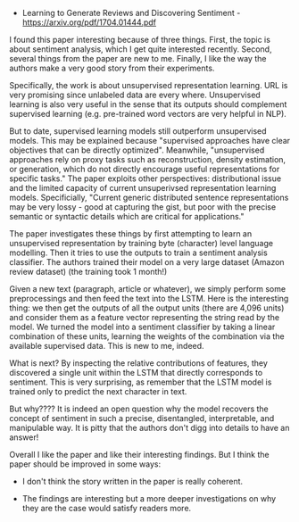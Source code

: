 - Learning to Generate Reviews and Discovering Sentiment - https://arxiv.org/pdf/1704.01444.pdf

I found this paper interesting because of three things. First, the topic is about sentiment analysis, which I get quite interested recently.
Second, several things from the paper are new to me. Finally, I like the way the authors make a very good story from their experiments.

Specifically, the work is about unsupervised representation learning. URL is very promising since unlabeled data are
every where. Unsupervised learning is also very useful in the sense that its outputs should complement
supervised learning (e.g. pre-trained word vectors are very helpful in NLP).

But to date, supervised learning models still outperform unsupervised models. This may be explained because
"supervised approaches have clear objectives that can be directly optimized". Meanwhile, "unsupervised approaches rely on proxy tasks such as reconstruction, density estimation, or generation, which do not directly encourage useful
representations for specific tasks." The paper exploits other perspectives: distributional issue and the limited capacity of current unsuperivsed
representation learning models. Specificially, "Current generic distributed sentence representations may be very lossy - good at capturing the
gist, but poor with the precise semantic or syntactic details which are critical for applications."

The paper investigates these things by first attempting to learn an unsupervised representation by training byte (character) level language modelling.
Then it tries to use the outputs to train a sentiment analysis classifier. The authors trained their model on a very large dataset (Amazon review dataset) (the training took 1 month!)


Given a new text (paragraph, article or whatever), we simply perform some preprocessings and then feed the text into the LSTM.
Here is the interesting thing: we then get the outputs of all the output units (there are 4,096 units) and consider them as
a feature vector representing the string read by the model. We turned the model into a sentiment classifier by taking a linear combination of these units, learning the weights of the combination via the available supervised data.
This is new to me, indeed.

What is next?  By inspecting the
relative contributions of features, they discovered a single unit within the LSTM that directly corresponds to sentiment.
This is very surprising, as remember that the LSTM model is trained only to predict the next character in text.

But why???? It is indeed an open question why the model recovers the concept of sentiment in such a precise, disentangled, interpretable,
and manipulable way. It is pitty that the authors don't digg into details to have an answer!

Overall I like the paper and like their interesting findings. But I think the paper should be improved in some ways:

- I don't think the story written in the paper is really coherent.

- The findings are interesting but a more deeper investigations on why they are the case would satisfy readers more.


